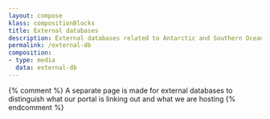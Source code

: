 ```yaml
---
layout: compose
klass: compositionBlocks
title: External databases
description: External databases related to Antarctic and Southern Ocean biodiversity
permalink: /external-db
composition:
- type: media
  data: external-db
---
```


{% comment %}
A separate page is made for external databases to distinguish what our portal is linking out and what we are hosting
{% endcomment %}